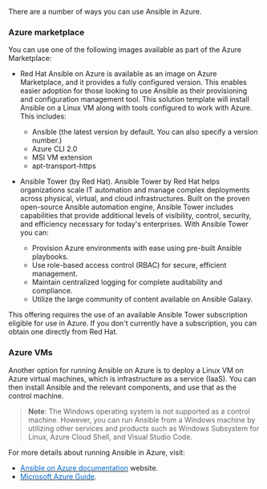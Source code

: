 There are a number of ways you can use Ansible in Azure.

### Azure marketplace

You can use one of the following images available as part of the Azure Marketplace:
 
- Red Hat Ansible on Azure is available as an image on Azure Marketplace, and it provides a fully configured version. This enables easier adoption for those looking to use Ansible as their provisioning and configuration management tool. This solution template will install Ansible on a Linux VM along with tools configured to work with Azure. This includes:
	- Ansible (the latest version by default. You can also specify a version number.)
	- Azure CLI 2.0
	- MSI VM extension
	- apt-transport-https

- Ansible Tower (by Red Hat). Ansible Tower by Red Hat helps organizations scale IT automation and manage complex deployments across physical, virtual, and cloud infrastructures. Built on the proven open-source Ansible automation engine, Ansible Tower includes capabilities that provide additional levels of visibility, control, security, and efficiency necessary for today's enterprises. With Ansible Tower you can:
	- Provision Azure environments with ease using pre-built Ansible playbooks.
	- Use role-based access control (RBAC) for secure, efficient management.
	- Maintain centralized logging for complete auditability and compliance.
	- Utilize the large community of content available on Ansible Galaxy.
    
This offering requires the use of an available Ansible Tower subscription eligible for use in Azure. If you don't currently have a subscription, you can obtain one directly from Red Hat. 


### Azure VMs
Another option for running Ansible on Azure is to deploy a Linux VM on Azure virtual machines, which is infrastructure as a service (IaaS). You can then install Ansible and the relevant components, and use that as the control machine.

> **Note**: The Windows operating system is not supported as a control machine. However, you can run Ansible from a Windows machine by utilizing other services and products such as Windows Subsystem for Linux, Azure Cloud Shell, and Visual Studio Code.

For more details about running Ansible in Azure, visit:

- <a href="https://docs.microsoft.com/en-us/azure/ansible/?ocid=AID754288&wt.mc_id=CFID0352" target="_blank"><span style="color: #0066cc;" color="#0066cc">Ansible on Azure documentation</span></a> website. 
- <a href="https://docs.ansible.com/ansible/latest/scenario_guides/guide_azure.html" target="_blank"><span style="color: #0066cc;" color="#0066cc">Microsoft Azure Guide</span></a>.



